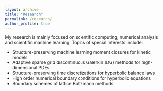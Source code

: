 ```yaml
---
layout: archive
title: "Research"
permalink: /research/
author_profile: true
---
```


My research is mainly focused on scientific computing, numerical analysis and scientific machine learning. Topics of special interests include:

- Structure-preserving machine learning moment closures for kinetic models
- Adaptive sparse grid discontinuous Galerkin (DG) methods for high-dimensional PDEs
- Structure-preserving time discretizations for hyperbolic balance laws
- High order numerical boundary conditions for hyperbolic equations
- Boundary schemes of lattice Boltzmann methods
